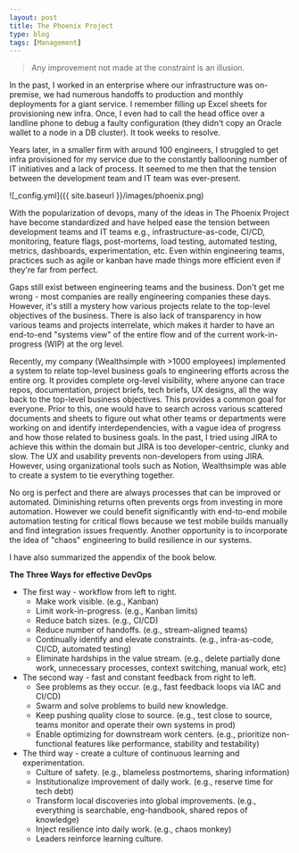 ```yaml
---
layout: post
title: The Phoenix Project
type: blog
tags: [Management]
---
```

> Any improvement not made at the constraint is an illusion.

In the past, I worked in an enterprise where our infrastructure was on-premise, we had numerous handoffs to production and monthly deployments for a giant service. I remember filling up Excel sheets for provisioning new infra. Once, I even had to call the head office over a landline phone to debug a faulty configuration (they didn't copy an Oracle wallet to a node in a DB cluster). It took weeks to resolve. 

Years later, in a smaller firm with around 100 engineers, I struggled to get infra provisioned for my service due to the constantly ballooning number of IT initiatives and a lack of process. It seemed to me then that the tension between the development team and IT team was ever-present.

![_config.yml]({{ site.baseurl }}/images/phoenix.png)

With the popularization of devops, many of the ideas in The Phoenix Project have become standardized and have helped ease the tension between development teams and IT teams e.g., infrastructure-as-code, CI/CD, monitoring, feature flags, post-mortems, load testing, automated testing, metrics, dashboards, experimentation, etc. Even within engineering teams, practices such as agile or kanban have made things more efficient even if they're far from perfect.

Gaps still exist between engineering teams and the business. Don't get me wrong - most companies are really engineering companies these days. However, it's still a mystery how various projects relate to the top-level objectives of the business. There is also lack of transparency in how various teams and projects interrelate, which makes it harder to have an end-to-end "systems view" of the entire flow and of the current work-in-progress (WIP) at the org level.

Recently, my company (Wealthsimple with >1000 employees) implemented a system to relate top-level business goals to engineering efforts across the entire org. It provides complete org-level visibility, where anyone can trace repos, documentation, project briefs, tech briefs, UX designs, all the way back to the top-level business objectives. This provides a common goal for everyone. Prior to this, one would have to search across various scattered documents and sheets to figure out what other teams or departments were working on and identify interdependencies, with a vague idea of progress and how those related to business goals. In the past, I tried using JIRA to achieve this within the domain but JIRA is too developer-centric, clunky and slow. The UX and usability prevents non-developers from using JIRA. However, using organizational tools such as Notion, Wealthsimple was able to create a system to tie everything together.

No org is perfect and there are always processes that can be improved or automated. Diminishing returns often prevents orgs from investing in more automation. However we could benefit significantly with end-to-end mobile automation testing for critical flows because we test mobile builds manually and find integration issues frequently. Another opportunity is to incorporate the idea of "chaos" engineering to build resilience in our systems.

I have also summarized the appendix of the book below.

**The Three Ways for effective DevOps**
* The first way - workflow from left to right.
  * Make work visible. (e.g., Kanban)
  * Limit work-in-progress. (e.g., Kanban limits)
  * Reduce batch sizes. (e.g., CI/CD)
  * Reduce number of handoffs. (e.g., stream-aligned teams)
  * Continually identify and elevate constraints. (e.g., infra-as-code, CI/CD, automated testing)
  * Eliminate hardships in the value stream. (e.g., delete partially done work, unnecessary processes, context switching, manual work, etc)
* The second way - fast and constant feedback from right to left.
  * See problems as they occur. (e.g., fast feedback loops via IAC and CI/CD)
  * Swarm and solve problems to build new knowledge.
  * Keep pushing quality close to source. (e.g., test close to source, teams monitor and operate their own systems in prod)
  * Enable optimizing for downstream work centers. (e.g., prioritize non-functional features like performance, stability and testability)
* The third way - create a culture of continuous learning and experimentation.
  * Culture of safety. (e.g., blameless postmortems, sharing information)
  * Institutionalize improvement of daily work. (e.g., reserve time for tech debt)
  * Transform local discoveries into global improvements. (e.g., everything is searchable, eng-handbook, shared repos of knowledge)
  * Inject resilience into daily work. (e.g., chaos monkey)
  * Leaders reinforce learning culture.